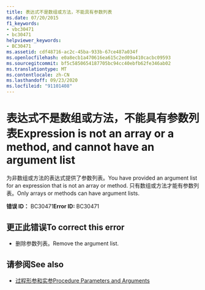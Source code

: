 ```yaml
---
title: 表达式不是数组或方法，不能具有参数列表
ms.date: 07/20/2015
f1_keywords:
- vbc30471
- bc30471
helpviewer_keywords:
- BC30471
ms.assetid: cdf48716-ac2c-45ba-933b-67ce487a034f
ms.openlocfilehash: e0a8ecb1a470616ea615c2ed09a410cacbc09593
ms.sourcegitcommit: bf5c5850654187705bc94cc40ebfb62fe346ab02
ms.translationtype: MT
ms.contentlocale: zh-CN
ms.lasthandoff: 09/23/2020
ms.locfileid: "91101408"
---
```

# <a name="expression-is-not-an-array-or-a-method-and-cannot-have-an-argument-list"></a><span data-ttu-id="95410-102">表达式不是数组或方法，不能具有参数列表</span><span class="sxs-lookup"><span data-stu-id="95410-102">Expression is not an array or a method, and cannot have an argument list</span></span>

<span data-ttu-id="95410-103">为非数组或方法的表达式提供了参数列表。</span><span class="sxs-lookup"><span data-stu-id="95410-103">You have provided an argument list for an expression that is not an array or method.</span></span> <span data-ttu-id="95410-104">只有数组或方法才能有参数列表。</span><span class="sxs-lookup"><span data-stu-id="95410-104">Only arrays or methods can have argument lists.</span></span>  
  
 <span data-ttu-id="95410-105">**错误 ID：** BC30471</span><span class="sxs-lookup"><span data-stu-id="95410-105">**Error ID:** BC30471</span></span>  
  
## <a name="to-correct-this-error"></a><span data-ttu-id="95410-106">更正此错误</span><span class="sxs-lookup"><span data-stu-id="95410-106">To correct this error</span></span>  
  
- <span data-ttu-id="95410-107">删除参数列表。</span><span class="sxs-lookup"><span data-stu-id="95410-107">Remove the argument list.</span></span>  
  
## <a name="see-also"></a><span data-ttu-id="95410-108">请参阅</span><span class="sxs-lookup"><span data-stu-id="95410-108">See also</span></span>

- [<span data-ttu-id="95410-109">过程形参和实参</span><span class="sxs-lookup"><span data-stu-id="95410-109">Procedure Parameters and Arguments</span></span>](../programming-guide/language-features/procedures/procedure-parameters-and-arguments.md)
